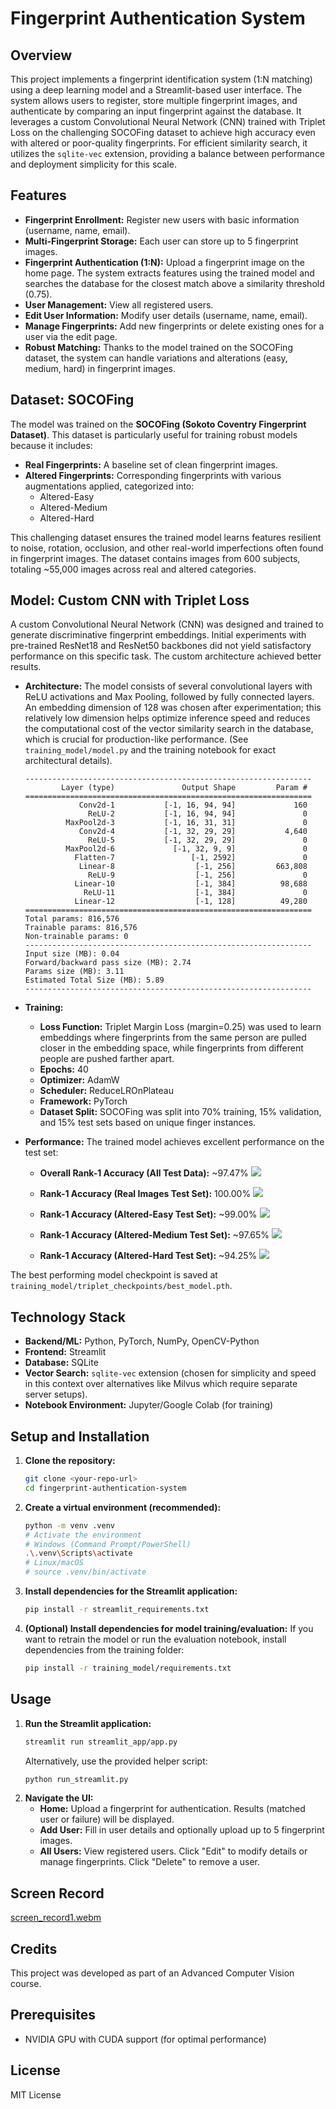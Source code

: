 # Fingerprint Authentication System

## Overview

This project implements a fingerprint identification system (1:N matching) using a deep learning model and a Streamlit-based user interface. The system allows users to register, store multiple fingerprint images, and authenticate by comparing an input fingerprint against the database. It leverages a custom Convolutional Neural Network (CNN) trained with Triplet Loss on the challenging SOCOFing dataset to achieve high accuracy even with altered or poor-quality fingerprints. For efficient similarity search, it utilizes the `sqlite-vec` extension, providing a balance between performance and deployment simplicity for this scale.

## Features

*   **Fingerprint Enrollment:** Register new users with basic information (username, name, email).
*   **Multi-Fingerprint Storage:** Each user can store up to 5 fingerprint images.
*   **Fingerprint Authentication (1:N):** Upload a fingerprint image on the home page. The system extracts features using the trained model and searches the database for the closest match above a similarity threshold (0.75).
*   **User Management:** View all registered users.
*   **Edit User Information:** Modify user details (username, name, email).
*   **Manage Fingerprints:** Add new fingerprints or delete existing ones for a user via the edit page.
*   **Robust Matching:** Thanks to the model trained on the SOCOFing dataset, the system can handle variations and alterations (easy, medium, hard) in fingerprint images.

## Dataset: SOCOFing

The model was trained on the **SOCOFing (Sokoto Coventry Fingerprint Dataset)**. This dataset is particularly useful for training robust models because it includes:
*   **Real Fingerprints:** A baseline set of clean fingerprint images.
*   **Altered Fingerprints:** Corresponding fingerprints with various augmentations applied, categorized into:
    *   Altered-Easy
    *   Altered-Medium
    *   Altered-Hard

This challenging dataset ensures the trained model learns features resilient to noise, rotation, occlusion, and other real-world imperfections often found in fingerprint images. The dataset contains images from 600 subjects, totaling ~55,000 images across real and altered categories.

## Model: Custom CNN with Triplet Loss

A custom Convolutional Neural Network (CNN) was designed and trained to generate discriminative fingerprint embeddings. Initial experiments with pre-trained ResNet18 and ResNet50 backbones did not yield satisfactory performance on this specific task. The custom architecture achieved better results.

*   **Architecture:** The model consists of several convolutional layers with ReLU activations and Max Pooling, followed by fully connected layers. An embedding dimension of 128 was chosen after experimentation; this relatively low dimension helps optimize inference speed and reduces the computational cost of the vector similarity search in the database, which is crucial for production-like performance. (See `training_model/model.py` and the training notebook for exact architectural details).

    ```
    ----------------------------------------------------------------
            Layer (type)               Output Shape         Param #
    ================================================================
                Conv2d-1           [-1, 16, 94, 94]             160
                  ReLU-2           [-1, 16, 94, 94]               0
             MaxPool2d-3           [-1, 16, 31, 31]               0
                Conv2d-4           [-1, 32, 29, 29]           4,640
                  ReLU-5           [-1, 32, 29, 29]               0
             MaxPool2d-6             [-1, 32, 9, 9]               0
               Flatten-7                 [-1, 2592]               0
                Linear-8                  [-1, 256]         663,808
                  ReLU-9                  [-1, 256]               0
               Linear-10                  [-1, 384]          98,688
                 ReLU-11                  [-1, 384]               0
               Linear-12                  [-1, 128]          49,280
    ================================================================
    Total params: 816,576
    Trainable params: 816,576
    Non-trainable params: 0
    ----------------------------------------------------------------
    Input size (MB): 0.04
    Forward/backward pass size (MB): 2.74
    Params size (MB): 3.11
    Estimated Total Size (MB): 5.89
    ----------------------------------------------------------------
    ```
*   **Training:**
    *   **Loss Function:** Triplet Margin Loss (margin=0.25) was used to learn embeddings where fingerprints from the same person are pulled closer in the embedding space, while fingerprints from different people are pushed farther apart.
    *   **Epochs:** 40
    *   **Optimizer:** AdamW
    *   **Scheduler:** ReduceLROnPlateau
    *   **Framework:** PyTorch
    *   **Dataset Split:** SOCOFing was split into 70% training, 15% validation, and 15% test sets based on unique finger instances.
*   **Performance:** The trained model achieves excellent performance on the test set:
    *   **Overall Rank-1 Accuracy (All Test Data):** ~97.47%
    ![](/training_model/result_images/retrieval_performance_over_test_dataset_all.png)
    
    *   **Rank-1 Accuracy (Real Images Test Set):** 100.00%
    ![](/training_model/result_images/retrieval_performance_over_real_test_subset.png)
    
    *   **Rank-1 Accuracy (Altered-Easy Test Set):** ~99.00%
    ![](/training_model/result_images/retrieval_performance_over_easy_test_subset.png)
    
    *   **Rank-1 Accuracy (Altered-Medium Test Set):** ~97.65%
    ![](/training_model/result_images/retrieval_performance_over_medium_test_subset.png)

    *   **Rank-1 Accuracy (Altered-Hard Test Set):** ~94.25%
    ![](/training_model/result_images/retrieval_performance_over_hard_test_subset.png)

    <!-- *   **TAR@FAR=0.1%:** > 98% (True Accept Rate at 0.1% False Accept Rate) -->
    <!-- *   (Refer to `training_model/advanced_cv_project_1_training_model_code_final.ipynb` for detailed evaluation plots and metrics like ROC curves and score distributions). -->

The best performing model checkpoint is saved at `training_model/triplet_checkpoints/best_model.pth`.

## Technology Stack

*   **Backend/ML:** Python, PyTorch, NumPy, OpenCV-Python
*   **Frontend:** Streamlit
*   **Database:** SQLite
*   **Vector Search:** `sqlite-vec` extension (chosen for simplicity and speed in this context over alternatives like Milvus which require separate server setups).
*   **Notebook Environment:** Jupyter/Google Colab (for training)

## Setup and Installation

1.  **Clone the repository:**
    ```bash
    git clone <your-repo-url>
    cd fingerprint-authentication-system
    ```
2.  **Create a virtual environment (recommended):**
    ```bash
    python -m venv .venv
    # Activate the environment
    # Windows (Command Prompt/PowerShell)
    .\.venv\Scripts\activate
    # Linux/macOS
    # source .venv/bin/activate
    ```
3.  **Install dependencies for the Streamlit application:**
    ```bash
    pip install -r streamlit_requirements.txt
    ```
    <!-- *Note: This includes `sqlite-vec`. If you encounter issues with `sqlite-vec` installation, refer to its documentation or run the provided troubleshooting script: `python fix_sqlite_vec.py`* -->

4.  **(Optional) Install dependencies for model training/evaluation:**
    If you want to retrain the model or run the evaluation notebook, install dependencies from the training folder:
    ```bash
    pip install -r training_model/requirements.txt
    ```

## Usage

<!-- 1.  **Ensure `sqlite-vec` is working:** The application relies on the `sqlite-vec` extension. If it's the first run or if you encounter database errors, you might need to run the helper script:
    ```bash
    python fix_sqlite_vec.py
    ``` -->
1.  **Run the Streamlit application:**
    ```bash
    streamlit run streamlit_app/app.py
    ```
    Alternatively, use the provided helper script:
    ```bash
    python run_streamlit.py
    ```
2.  **Navigate the UI:**
    *   **Home:** Upload a fingerprint for authentication. Results (matched user or failure) will be displayed.
    *   **Add User:** Fill in user details and optionally upload up to 5 fingerprint images.
    *   **All Users:** View registered users. Click "Edit" to modify details or manage fingerprints. Click "Delete" to remove a user.


## Screen Record

[screen_record1.webm](https://github.com/user-attachments/assets/3edbef87-2c37-4868-ab56-9d8739df8ea3)

<!-- ## Potential Improvements / Future Work

*   Explore more advanced model architectures (e.g., Vision Transformers).
*   Implement fingerprint enhancement preprocessing steps.
*   Integrate with a more scalable vector database solution (e.g., Milvus, Qdrant) if the user base grows significantly.
*   Add more robust error handling and user feedback in the UI.
*   Implement liveness detection to prevent spoofing attacks. -->

## Credits

This project was developed as part of an Advanced Computer Vision course.

## Prerequisites

<!-- - Docker -->
<!-- - Docker Compose -->
- NVIDIA GPU with CUDA support (for optimal performance)

## License

MIT License
